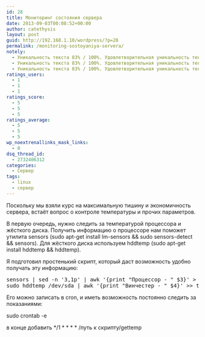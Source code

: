 ```yaml
---
id: 28
title: Мониторинг состояния сервера
date: 2013-09-03T00:08:52+00:00
author: catethysis
layout: post
guid: http://192.168.1.10/wordpress/?p=28
permalink: /monitoring-sostoyaniya-servera/
notely:
  - Уникальность текста 83% / 100%. Удовлетворительная уникальность текста.
  - Уникальность текста 83% / 100%. Удовлетворительная уникальность текста.
  - Уникальность текста 83% / 100%. Удовлетворительная уникальность текста.
ratings_users:
  - 1
  - 1
  - 1
ratings_score:
  - 5
  - 5
  - 5
ratings_average:
  - 5
  - 5
  - 5
wp_noextrenallinks_mask_links:
  - 0
dsq_thread_id:
  - 2732406312
categories:
  - Сервер
tags:
  - linux
  - сервер
---
```

Поскольку мы взяли курс на максимальную тишину и экономичность сервера, встаёт вопрос о контроле температуры и прочих параметров.

В первую очередь, нужно следить за температурой процессора и жёсткого диска. Получить информацию о процессоре нам поможет утилита sensors (sudo apt-get install lm-sensors && sudo sensors-detect && sensors). Для жёсткого диска используем hddtemp (sudo apt-get install hddtemp && hddtemp).

Я подготовил простенький скрипт, который даст возможность удобно получать эту информацию:

<pre>sensors | sed -n '3,1p' | awk '{print "Процессор - " $3}' &gt; temp.data
sudo hddtemp /dev/sda | awk '{print "Винчестер - " $4}' &gt;&gt; temp.data</pre>

Его можно записать в cron, и иметь возможность постоянно следить за показаниями:

sudo crontab -e
  
в конце добавить \*/1 \* \* \* * /путь к скрипту/gettemp
